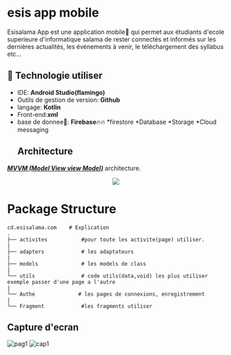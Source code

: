 # esis app mobile
Esisalama App est une application mobile📱 qui permet aux étudiants d'ecole superieure d'informatique salama de rester connectés et informés sur les dernières actualités, les événements à venir, le téléchargement des syllabus etc... 

## 🚀 Technologie utiliser

*  IDE: **Android Studio(flamingo)**
*  Outils de gestion de version: **Github**
*  langage: **Kotlin**
*  Front-end:**xml**
* base de donnee🏬: **Firebase**🔥🔥
                  *firestore
                  *Database
                  *Storage
                  *Cloud messaging
  ## Architecture
 [***MVVM (Model View view Model)***](https://learn.microsoft.com/fr-fr/windows/uwp/data-binding/data-binding-and-mvvm) architecture.

<p align="center">
  <img src="https://upload.wikimedia.org/wikipedia/commons/8/87/MVVMPattern.png" >
</p>

# Package Structure
    
    cd.esisalama.com    # Explication
    .
    ├── activites           #pour toute les activite(page) utiliser. 
    |
    ├── adapters            # les adaptateurs             
    |
    ├── models              # les models de class
    |
    └── utils               # code utils(data,void) les plus utiliser exemple passer d'une page a l'autre
    |
    └── Authe              # les pages de connexions, enregistrement
    |
    └── Fragment            #les fragments utiliser
    
   
## Capture d'ecran
![pag1](https://github.com/BabiMumba/esis_projet/assets/104514894/c497791f-eec6-4d5f-874e-6281c619d528)
![cap1](https://github.com/BabiMumba/esis_projet/assets/104514894/9131213e-7eb4-4dee-9e4c-2e32a8773ca3)
